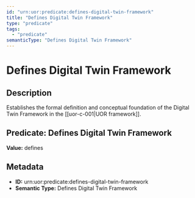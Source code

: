 ```yaml
---
id: "urn:uor:predicate:defines-digital-twin-framework"
title: "Defines Digital Twin Framework"
type: "predicate"
tags:
  - "predicate"
semanticType: "Defines Digital Twin Framework"
---
```


# Defines Digital Twin Framework

## Description

Establishes the formal definition and conceptual foundation of the Digital Twin Framework in the [[uor-c-001|UOR framework]].

## Predicate: Defines Digital Twin Framework

**Value:** defines

## Metadata

- **ID:** urn:uor:predicate:defines-digital-twin-framework
- **Semantic Type:** Defines Digital Twin Framework
